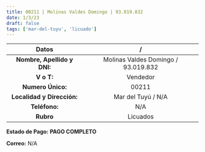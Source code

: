 ```yaml
---
title: 00211 | Molinas Valdes Domingo | 93.019.832
date: 1/3/23
draft: false
tags: ['mar-del-tuyu', 'licuado']
---
```


|          **Datos**          |                  /                  |
|:---------------------------:|:-----------------------------------:|
| **Nombre, Apellido y DNI:** | Molinas Valdes Domingo / 93.019.832 |
|          **V o T:**         |               Vendedor              |
|      **Numero Único:**      |                00211                |
|  **Localidad y Dirección:** |          Mar del Tuyú / N/A         |
|        **Teléfono:**        |                 N/A                 |
|          **Rubro**          |               Licuados              |

**Estado de Pago:** **PAGO COMPLETO**

**Correo:** N/A
